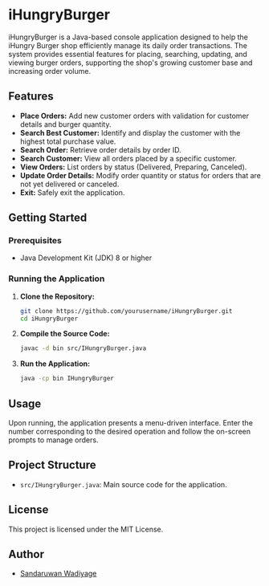 # iHungryBurger

iHungryBurger is a Java-based console application designed to help the iHungry Burger shop efficiently manage its daily order transactions. The system provides essential features for placing, searching, updating, and viewing burger orders, supporting the shop's growing customer base and increasing order volume.

## Features

- **Place Orders:** Add new customer orders with validation for customer details and burger quantity.
- **Search Best Customer:** Identify and display the customer with the highest total purchase value.
- **Search Order:** Retrieve order details by order ID.
- **Search Customer:** View all orders placed by a specific customer.
- **View Orders:** List orders by status (Delivered, Preparing, Canceled).
- **Update Order Details:** Modify order quantity or status for orders that are not yet delivered or canceled.
- **Exit:** Safely exit the application.

## Getting Started

### Prerequisites

- Java Development Kit (JDK) 8 or higher

### Running the Application

1. **Clone the Repository:**
    ```sh
    git clone https://github.com/yourusername/iHungryBurger.git
    cd iHungryBurger
    ```

2. **Compile the Source Code:**
    ```sh
    javac -d bin src/IHungryBurger.java
    ```

3. **Run the Application:**
    ```sh
    java -cp bin IHungryBurger
    ```

## Usage

Upon running, the application presents a menu-driven interface. Enter the number corresponding to the desired operation and follow the on-screen prompts to manage orders.

## Project Structure

- `src/IHungryBurger.java`: Main source code for the application.

## License

This project is licensed under the MIT License.

## Author

- [Sandaruwan Wadiyage](https://github.com/wadiyage)
